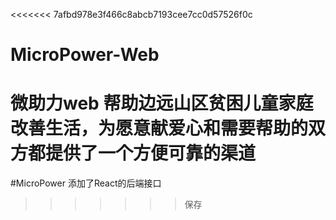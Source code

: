 <<<<<<< 7afbd978e3f466c8abcb7193cee7cc0d57526f0c
# MicroPower-Web
微助力web
帮助边远山区贫困儿童家庭改善生活，为愿意献爱心和需要帮助的双方都提供了一个方便可靠的渠道
=======
#MicroPower 添加了React的后端接口
>>>>>>> 保存

